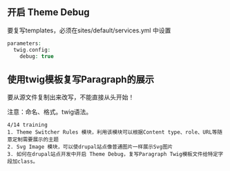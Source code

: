 ## 开启 Theme Debug

要复写templates，必须在sites/default/services.yml 中设置
```php
parameters:
  twig.config:
    debug: true 
```


## 使用twig模板复写Paragraph的展示

要从源文件复制出来改写，不能直接从头开始！

注意：命名、格式。twig语法。



```
4/14 training
1. Theme Switcher Rules 模块，利用该模块可以根据Content type、role、URL等随意定制需要展示的主题
2. Svg Image 模块，可以使drupal站点像普通图片一样展示Svg图片
3. 如何在drupal站点开发中开启 Theme Debug，复写Paragraph Twig模板文件给特定字段加class。
```